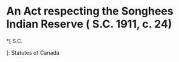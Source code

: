 #  An Act respecting the Songhees Indian Reserve (  S.C.  1911, c. 24)

  *[
 S.C.

]: Statutes of Canada

